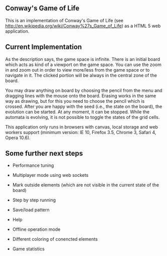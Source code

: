 Conway's Game of Life
---------------------

This is an implementation of Conway's Game of Life (see http://en.wikipedia.org/wiki/Conway%27s_Game_of_Life) as a HTML 5 web application.

Current Implementation
----------------------

As the description says, the game space is infinite. There is an initial board which acts as kind of a viewport on the game space. You can use the zoom in and zoom out in order to view more/less from the game space or to navigate in it. The clicked portion will be always in the central zone of the board.

You may draw anything on board by choosing the pencil from the menu and dragging lines with the mouse onto the board. Erasing works in the same way as drawing, but for this you need to choose the pencil which is crossed. After you are happy with the seed (i.e., the state on the board), the evolution can be started. At any moment, it can be stopped. While the automata is evolving, it is not possible to toggle the states of the grid cells.

This application only runs in browsers with canvas, local storage and web workers support (minimum version: IE 10, Firefox 3.5, Chrome 3, Safari 4, Opera 10.6).	

Some further next steps
-----------------------

- Performance tuning

- Multiplayer mode using web sockets

- Mark outside elements (which are not visible in the current state of the board)

- Step by step running

- Save/load pattern

- Help

- Offline operation mode

- Different coloring of conencted elements

- Game statistics

	
